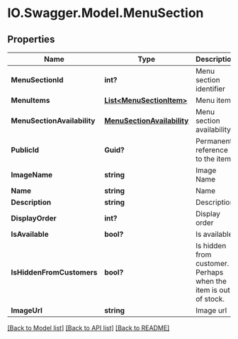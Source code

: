 # IO.Swagger.Model.MenuSection
## Properties

Name | Type | Description | Notes
------------ | ------------- | ------------- | -------------
**MenuSectionId** | **int?** | Menu section identifier | [optional] 
**MenuItems** | [**List&lt;MenuSectionItem&gt;**](MenuSectionItem.md) | Menu items | [optional] 
**MenuSectionAvailability** | [**MenuSectionAvailability**](MenuSectionAvailability.md) | Menu section availability | [optional] 
**PublicId** | **Guid?** | Permanent reference to the item. | [optional] 
**ImageName** | **string** | Image Name | [optional] 
**Name** | **string** | Name | [optional] 
**Description** | **string** | Description | [optional] 
**DisplayOrder** | **int?** | Display order | [optional] 
**IsAvailable** | **bool?** | Is available | [optional] 
**IsHiddenFromCustomers** | **bool?** | Is hidden from customer. Perhaps when the item is out of stock. | [optional] 
**ImageUrl** | **string** | Image url | [optional] 

[[Back to Model list]](../README.md#documentation-for-models) [[Back to API list]](../README.md#documentation-for-api-endpoints) [[Back to README]](../README.md)

